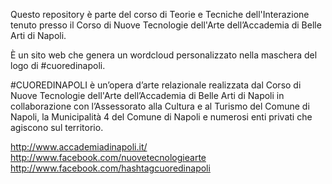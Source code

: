Questo repository è parte del corso di Teorie e Tecniche dell'Interazione tenuto presso il Corso di Nuove Tecnologie dell'Arte dell’Accademia di Belle Arti di Napoli.

È un sito web che genera un wordcloud personalizzato nella maschera del logo di #cuoredinapoli.

#CUOREDINAPOLI è un’opera d’arte relazionale realizzata dal Corso di Nuove Tecnologie dell'Arte dell’Accademia di Belle Arti di Napoli in collaborazione con l’Assessorato alla Cultura e al Turismo del Comune di Napoli, la Municipalità 4 del Comune di Napoli e numerosi enti privati che agiscono sul territorio.

http://www.accademiadinapoli.it/ 
http://www.facebook.com/nuovetecnologiearte 
http://www.facebook.com/hashtagcuoredinapoli
